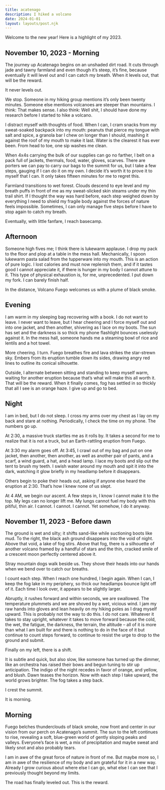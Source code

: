 ```yaml
---
title: acatenago
description: I hiked a volcano
date: 2024-01-01
layout: layouts/post.njk
---
```


Welcome to the new year! Here is a highlight of my 2023.
<!-- excerpt -->

## November 10, 2023 - Morning

The journey up Acatenago begins on an unshaded dirt road. It cuts through jade and tawny farmland and even though it’s steep, it’s fine, because eventually it will level out and I can catch my breath. When it levels out, that will be the reward.


It never levels out.

We stop. Someone in my hiking group mentions it’s only been twenty minutes. Someone else mentions volcanoes are steeper than mountains. I think: That makes sense. I also think: Well shit, I should have done my research before I started to hike a volcano.

I distract myself with thoughts of food. When I can, I cram snacks from my sweat-soaked backpack into my mouth: peanuts that pierce my tongue with salt and spice, a granola bar I chew on longer than I should, mashing it against the roof of my mouth to make it last. Water is the clearest it has ever been. From head to toe, one sip washes me clean.

When 4x4s carrying the bulk of our supplies can go no farther, I belt on a pack full of jackets, thermals, food, water, gloves, scarves. There are porters we can pay to carry our bags to the summit for us, but I take a few steps, gauging if I can do it on my own. I decide it’s worth it to prove it to myself that I can. It only takes fifteen minutes for me to regret this.

Farmland transitions to wet forest. Clouds descend to eye level and my breath puffs in front of me as my sweat-slicked skin steams under my thin trail shirt. If I thought the way was hard before, each step weighed down by everything I need to shield my fragile body against the forces of nature feels impossible. Sometimes, I can only manage five steps before I have to stop again to catch my breath.

Eventually, with little fanfare, I reach basecamp.

## Afternoon

Someone high fives me; I think there is lukewarm applause. I drop my pack to the floor and plop at a table in the mess hall. Mechanically, I spoon lukewarm pasta salad from the tupperware into my mouth. This is an action of pure logic. I lost calories and must now replenish them, and if it tastes good I cannot appreciate it, if there is hunger in my body I cannot attune to it. This type of physical exhaustion is, for me, unprecedented. I put down my fork. I can barely finish half.

In the distance, Volcano Fuego welcomes us with a plume of black smoke.

## Evening

I am warm in my sleeping bag recovering with a book. I do not want to leave. I never want to leave, but I hear cheering and I force myself out and into one jacket, and then another, shivering as I lace on my boots. The sun has set and the darkness is so thick my phone flashlight bounces uselessly against it. In the mess hall, someone hands me a steaming bowl of rice and lentils and a hot towel.

More cheering. I turn. Fuego breathes fire and lava strikes the star-strewn sky. Embers from its eruption tumble down its sides, drawing angry red lines to outline its conical silhouette. 

Outside, I alternate between sitting and standing to keep myself warm, waiting for another eruption because that’s what will make this all worth it. That will be the reward. When it finally comes, fog has settled in so thickly that all I see is an orange haze. I give up and go to bed.

## Night

I am in bed, but I do not sleep. I cross my arms over my chest as I lay on my back and stare at nothing. Periodically, I check the time on my phone. The numbers go up.

At 2:30, a massive truck startles me as it rolls by. It takes a second for me to realize that it is not a truck, but an Earth-rattling eruption from Fuego.

At 3:30 my alarm goes off. At 3:45, I crawl out of my bag and put on one jacket, then another, then another, as well as another pair of pants, and a scarf, a wind guard, a hat, and a head lamp. I lace my boots and slip out the tent to brush my teeth. I swish water around my mouth and spit it into the dark, watching it glow briefly in my headlamp before it disappears.

Others begin to poke their heads out, asking if anyone else heard the eruption at 2:30. That’s how I knew none of us slept.

At 4 AM, we begin our ascent. A few steps in, I know I cannot make it to the top. My legs can no longer lift me. My lungs cannot fuel my body with this pitiful, thin air. I cannot. I cannot. I cannot. Yet somehow, I do it anyway.

## November 11, 2023 - Before dawn

The ground is wet and silty; it shifts sand-like while suctioning boots like mud. To the right, the black ash ground disappears into the void of night. Above that void, a lake of fog stirs. Above that fog, there is a silhouette of another volcano framed by a handful of stars and the thin, cracked smile of a crescent moon perfectly centered above it.

Stray mountain dogs walk beside us. They shove their heads into our hands when we bend over to catch our breaths.

I count each step. When I reach one hundred, I begin again. When I can, I keep the fog lake in my periphery, so thick our headlamps bounce light off of it. Each time I look over, it appears to be slightly larger. 

Abruptly, it rushes forward and within seconds, we are swallowed. The temperature plummets and we are shoved by a wet, vicious wind. I jam my raw hands into gloves and lean heavily on my hiking poles as I drag myself upward. This is probably not the way to do this. I do not care. Whatever it takes to stay upright, whatever it takes to move forward because the cold, the wet, the fatigue, the darkness, the terrain, the altitude – all of it is more than what I am built for and there is nothing to do in the face of it but continue to count steps forward, to continue to resist the urge to drop to the ground and submit.

Finally on my left, there is a shift.

It is subtle and quick, but also slow, like someone has turned up the dimmer, like an orchestra has raised their bows and begun tuning to stir up anticipation. The indigo of the night recedes in favor of orange, and yellow, and blush. Dawn teases the horizon. Now with each step I take upward, the world grows brighter. The fog takes a step back.

I crest the summit.

It is morning.

## Morning

Fuego belches thunderclouds of black smoke, now front and center in our vision from our perch on Acatenago’s summit. The sun to the left continues to rise, revealing a soft, blue-green world of gently sloping peaks and valleys. Everyone’s face is wet, a mix of precipitation and maybe sweat and likely snot and also probably tears.

I am in awe of the great force of nature in front of me. But maybe more so, I am in awe of the resilience of my body and am grateful for it in a new way. Already I grow curious about where else I can go, what else I can see that I previously thought beyond my limits.

The road has finally leveled out. This is the reward.